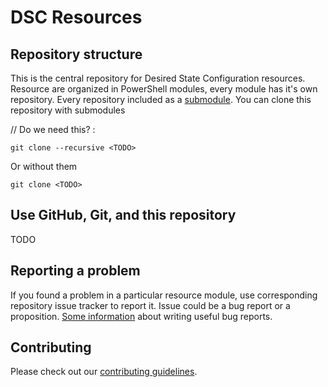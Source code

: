 # DSC Resources

## Repository structure
This is the central repository for Desired State Configuration resources.
Resource are organized in PowerShell modules, every module has it's own repository.
Every repository included as a [submodule](http://git-scm.com/docs/git-submodule).
You can clone this repository with submodules 

// Do we need this? :

```
git clone --recursive <TODO>
```

Or without them 
```
git clone <TODO>
```

## Use GitHub, Git, and this repository


TODO

## Reporting a problem
If you found a problem in a particular resource module, use corresponding repository issue tracker to report it.
Issue could be a bug report or a proposition. 
[Some information](http://www.joelonsoftware.com/articles/fog0000000029.html) about writing useful bug reports.


## Contributing

Please check out our [contributing guidelines](CONTRIBUTING.md).

##

